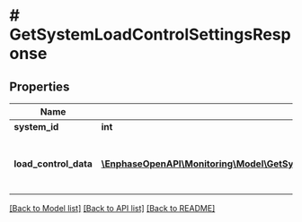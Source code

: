 # # GetSystemLoadControlSettingsResponse

## Properties

Name | Type | Description | Notes
------------ | ------------- | ------------- | -------------
**system_id** | **int** |  | [optional]
**load_control_data** | [**\EnphaseOpenAPI\Monitoring\Model\GetSystemLoadControlSettingsResponseLoadControlDataInner[]**](GetSystemLoadControlSettingsResponseLoadControlDataInner.md) | Load control data for all the configured loads. | [optional]

[[Back to Model list]](../../README.md#models) [[Back to API list]](../../README.md#endpoints) [[Back to README]](../../README.md)

